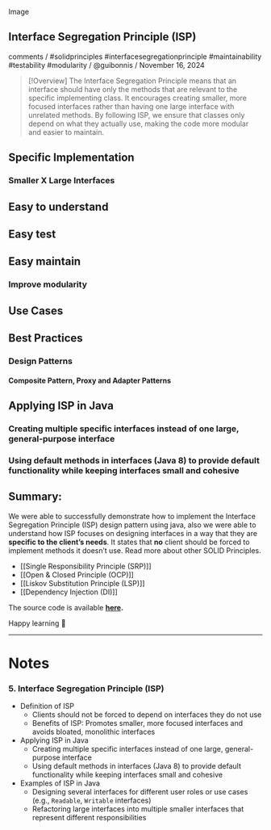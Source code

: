 Image

## Interface Segregation Principle (ISP)
comments /  #solidprinciples #interfacesegregationprinciple #maintainability #testability #modularity / @guibonnis / November 16, 2024

> [!Overview]
> The Interface Segregation Principle means that an interface should have only the methods that are relevant to the specific implementing class. It encourages creating smaller, more focused interfaces rather than having one large interface with unrelated methods. By following ISP, we ensure that classes only depend on what they actually use, making the code more modular and easier to maintain.

## Specific Implementation
### Smaller X Large Interfaces
## Easy to understand
## Easy test
## Easy maintain
### Improve modularity
## Use Cases
### 
### 
## Best Practices
### 
### Design Patterns 
#### Composite Pattern, Proxy and Adapter Patterns
## Applying ISP in Java
### Creating multiple specific interfaces instead of one large, general-purpose interface
### Using default methods in interfaces (Java 8) to provide default functionality while keeping interfaces small and cohesive

## Summary:

We were able to successfully demonstrate how to implement the Interface Segregation Principle (ISP) design pattern using java, also we were able to understand how ISP focuses on designing interfaces in a way that they are **specific to the client’s needs**. It states that **no** client should be forced to implement methods it doesn’t use. Read more about other SOLID Principles.

- [[Single Responsibility Principle (SRP)]]
- [[Open & Closed Principle (OCP)]]
- [[Liskov Substitution Principle (LSP)]]
- [[Dependency Injection (DI)]]

The source code is available **[here]().**

Happy learning 🙂

---
# Notes

### 5. Interface Segregation Principle (ISP)

- Definition of ISP
    - Clients should not be forced to depend on interfaces they do not use
    - Benefits of ISP: Promotes smaller, more focused interfaces and avoids bloated, monolithic interfaces
- Applying ISP in Java
    - Creating multiple specific interfaces instead of one large, general-purpose interface
    - Using default methods in interfaces (Java 8) to provide default functionality while keeping interfaces small and cohesive
- Examples of ISP in Java
    - Designing several interfaces for different user roles or use cases (e.g., `Readable`, `Writable` interfaces)
    - Refactoring large interfaces into multiple smaller interfaces that represent different responsibilities
